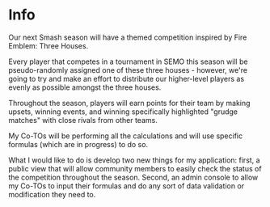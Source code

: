 # Info

Our next Smash season will have a themed competition inspired by Fire Emblem: Three Houses.

Every player that competes in a tournament in SEMO this season will be pseudo-randomly assigned one of these three houses - however, we're going to try and make an effort to distribute our higher-level players as evenly as possible amongst the three houses.

Throughout the season, players will earn points for their team by making upsets, winning events, and winning specifically highlighted "grudge matches" with close rivals from other teams.

My Co-TOs will be performing all the calculations and will use specific formulas (which are in progress) to do so.

What I would like to do is develop two new things for my application: first, a public view that will allow community members to easily check the status of the competition throughout the season. Second, an admin console to allow my Co-TOs to input their formulas and do any sort of data validation or modification they need to.
